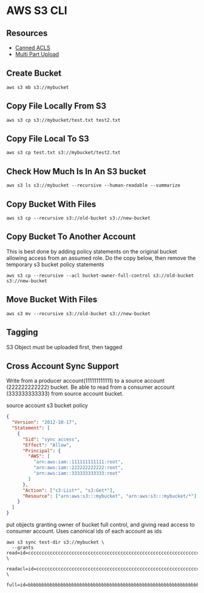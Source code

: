 # AWS S3 CLI

## Resources

- [Canned ACLS](https://docs.aws.amazon.com/AmazonS3/latest/dev/acl-overview.html#canned-acl)
- [Multi Part Upload](https://aws.amazon.com/premiumsupport/knowledge-center/s3-multipart-upload-cli/)

## Create Bucket

```console
aws s3 mb s3://mybucket
```

## Copy File Locally From S3

```console
aws s3 cp s3://mybucket/test.txt test2.txt
```

## Copy File Local To S3

```console
aws s3 cp test.txt s3://mybucket/test2.txt
```

## Check How Much Is In An S3 bucket

```console
aws s3 ls s3://mybucket --recursive --human-readable --summarize
```

## Copy Bucket With Files

```console
aws s3 cp --recursive s3://old-bucket s3://new-bucket
```

## Copy Bucket To Another Account

This is best done by adding policy statements on the original bucket allowing
access from an assumed role. Do the copy below, then remove the temporary s3
bucket policy statements

```console
aws s3 cp --recursive --acl bucket-owner-full-control s3://old-bucket s3://new-bucket
```

## Move Bucket With Files

```console
aws s3 mv --recursive s3://old-bucket s3://new-bucket
```

## Tagging

S3 Object must be uploaded first, then tagged

## Cross Account Sync Support

Write from a producer account(111111111111) to a source account (222222222222)
bucket. Be able to read from a consumer account (333333333333) from source
account bucket.

source account s3 bucket policy

```json
{
  "Version": "2012-10-17",
  "Statement": [
    {
      "Sid": "sync access",
      "Effect": "Allow",
      "Principal": {
        "AWS": [
          "arn:aws:iam::111111111111:root",
          "arn:aws:iam::222222222222:root",
          "arn:aws:iam::333333333333:root"
        ]
      },
      "Action": ["s3:List*", "s3:Get*"],
      "Resource": ["arn:aws:s3:::mybucket", "arn:aws:s3:::mybucket/*"]
    }
  ]
}
```

put objects granting owner of bucket full control, and giving read access to
consumer account. Uses canonical ids of each account as ids

```console
aws s3 sync test-dir s3://mybucket \
  --grants read=id=cccccccccccccccccccccccccccccccccccccccccccccccccccccccccccccccc \
           readacl=id=cccccccccccccccccccccccccccccccccccccccccccccccccccccccccccccccc \
           full=id=bbbbbbbbbbbbbbbbbbbbbbbbbbbbbbbbbbbbbbbbbbbbbbbbbbbbbbbbbbbbbbbb
```
